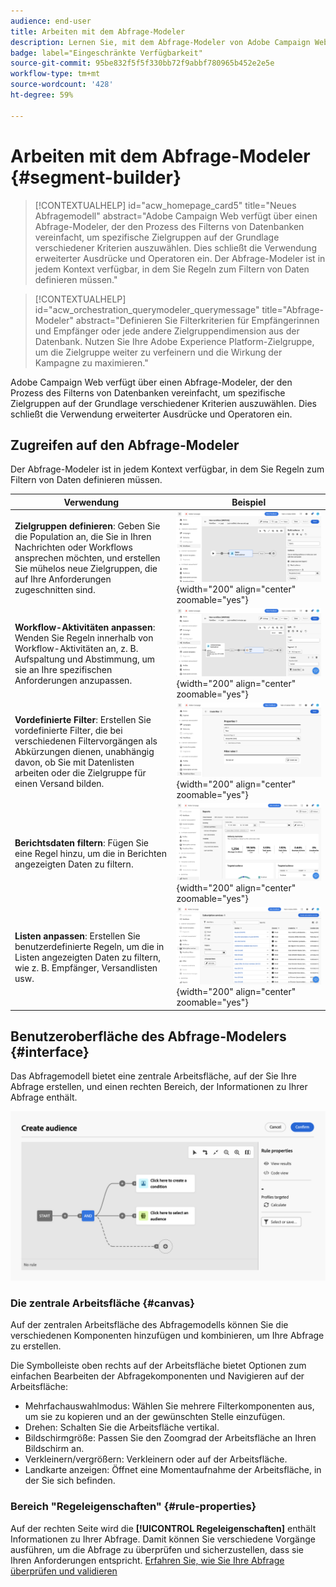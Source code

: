 ```yaml
---
audience: end-user
title: Arbeiten mit dem Abfrage-Modeler
description: Lernen Sie, mit dem Abfrage-Modeler von Adobe Campaign Web zu arbeiten.
badge: label="Eingeschränkte Verfügbarkeit"
source-git-commit: 95be832f5f5f330bb72f9abbf780965b452e2e5e
workflow-type: tm+mt
source-wordcount: '428'
ht-degree: 59%

---
```


# Arbeiten mit dem Abfrage-Modeler {#segment-builder}


>[!CONTEXTUALHELP]
>id="acw_homepage_card5"
>title="Neues Abfragemodell"
>abstract="Adobe Campaign Web verfügt über einen Abfrage-Modeler, der den Prozess des Filterns von Datenbanken vereinfacht, um spezifische Zielgruppen auf der Grundlage verschiedener Kriterien auszuwählen. Dies schließt die Verwendung erweiterter Ausdrücke und Operatoren ein. Der Abfrage-Modeler ist in jedem Kontext verfügbar, in dem Sie Regeln zum Filtern von Daten definieren müssen."

>[!CONTEXTUALHELP]
>id="acw_orchestration_querymodeler_querymessage"
>title="Abfrage-Modeler"
>abstract="Definieren Sie Filterkriterien für Empfängerinnen und Empfänger oder jede andere Zielgruppendimension aus der Datenbank. Nutzen Sie Ihre Adobe Experience Platform-Zielgruppe, um die Zielgruppe weiter zu verfeinern und die Wirkung der Kampagne zu maximieren."

Adobe Campaign Web verfügt über einen Abfrage-Modeler, der den Prozess des Filterns von Datenbanken vereinfacht, um spezifische Zielgruppen auf der Grundlage verschiedener Kriterien auszuwählen. Dies schließt die Verwendung erweiterter Ausdrücke und Operatoren ein.

## Zugreifen auf den Abfrage-Modeler

Der Abfrage-Modeler ist in jedem Kontext verfügbar, in dem Sie Regeln zum Filtern von Daten definieren müssen.

| Verwendung | Beispiel |
|  ---  |  ---  |
| **Zielgruppen definieren**: Geben Sie die Population an, die Sie in Ihren Nachrichten oder Workflows ansprechen möchten, und erstellen Sie mühelos neue Zielgruppen, die auf Ihre Anforderungen zugeschnitten sind. | ![](assets/access-audience.png){width="200" align="center" zoomable="yes"} |
| **Workflow-Aktivitäten anpassen**: Wenden Sie Regeln innerhalb von Workflow-Aktivitäten an, z. B. Aufspaltung und Abstimmung, um sie an Ihre spezifischen Anforderungen anzupassen. | ![](assets/access-workflow.png){width="200" align="center" zoomable="yes"} |
| **Vordefinierte Filter**: Erstellen Sie vordefinierte Filter, die bei verschiedenen Filtervorgängen als Abkürzungen dienen, unabhängig davon, ob Sie mit Datenlisten arbeiten oder die Zielgruppe für einen Versand bilden. | ![](assets/access-predefined-filter.png){width="200" align="center" zoomable="yes"} |
| **Berichtsdaten filtern**: Fügen Sie eine Regel hinzu, um die in Berichten angezeigten Daten zu filtern. | ![](assets/access-reports.png){width="200" align="center" zoomable="yes"} |
| **Listen anpassen**: Erstellen Sie benutzerdefinierte Regeln, um die in Listen angezeigten Daten zu filtern, wie z. B. Empfänger, Versandlisten usw. | ![](assets/access-lists.png){width="200" align="center" zoomable="yes"} |

<!--**Dynamize content**: make your content dynamic by creating conditions that define which content should be displayed to different recipients, ensuring personalized and relevant messaging.

+++Example

![](assets/access-audience.png)

 +++
-->

## Benutzeroberfläche des Abfrage-Modelers {#interface}

Das Abfragemodell bietet eine zentrale Arbeitsfläche, auf der Sie Ihre Abfrage erstellen, und einen rechten Bereich, der Informationen zu Ihrer Abfrage enthält.

![](assets/query-interface.png)

### Die zentrale Arbeitsfläche {#canvas}

Auf der zentralen Arbeitsfläche des Abfragemodells können Sie die verschiedenen Komponenten hinzufügen und kombinieren, um Ihre Abfrage zu erstellen.

Die Symbolleiste oben rechts auf der Arbeitsfläche bietet Optionen zum einfachen Bearbeiten der Abfragekomponenten und Navigieren auf der Arbeitsfläche:

* Mehrfachauswahlmodus: Wählen Sie mehrere Filterkomponenten aus, um sie zu kopieren und an der gewünschten Stelle einzufügen.
* Drehen: Schalten Sie die Arbeitsfläche vertikal.
* Bildschirmgröße: Passen Sie den Zoomgrad der Arbeitsfläche an Ihren Bildschirm an.
* Verkleinern/vergrößern: Verkleinern oder auf der Arbeitsfläche.
* Landkarte anzeigen: Öffnet eine Momentaufnahme der Arbeitsfläche, in der Sie sich befinden.

### Bereich &quot;Regeleigenschaften&quot; {#rule-properties}

Auf der rechten Seite wird die **[!UICONTROL Regeleigenschaften]** enthält Informationen zu Ihrer Abfrage. Damit können Sie verschiedene Vorgänge ausführen, um die Abfrage zu überprüfen und sicherzustellen, dass sie Ihren Anforderungen entspricht. [Erfahren Sie, wie Sie Ihre Abfrage überprüfen und validieren](build-query.md#check-and-validate-your-query)
